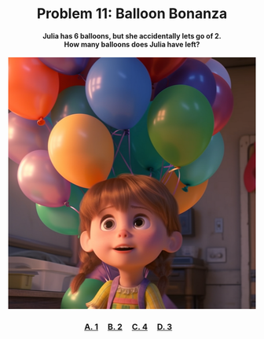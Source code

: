 <h1 align="center">
Problem 11: Balloon Bonanza
</h1>

<h4 align="center">
Julia has 6 balloons, but she accidentally lets go of 2.<br/>How many balloons does Julia have left?
</h4>

<p align="center">
<img src="image1.png" height="512"/>
</p>

<h3 align="center"><span><a href="https://raw.githubusercontent.com/rain1024/math/main/assets/lose0.png">A. 1</a></span>&nbsp;&nbsp;&nbsp;&nbsp;
<span><a href="https://raw.githubusercontent.com/rain1024/math/main/assets/lose0.png">B. 2</a></span>&nbsp;&nbsp;&nbsp;&nbsp;
<span><a href="https://raw.githubusercontent.com/rain1024/math/main/assets/win0.png">C. 4</a></span>&nbsp;&nbsp;&nbsp;&nbsp;
<span><a href="https://raw.githubusercontent.com/rain1024/math/main/assets/lose0.png">D. 3</a></span>&nbsp;&nbsp;&nbsp;&nbsp;
</h3>